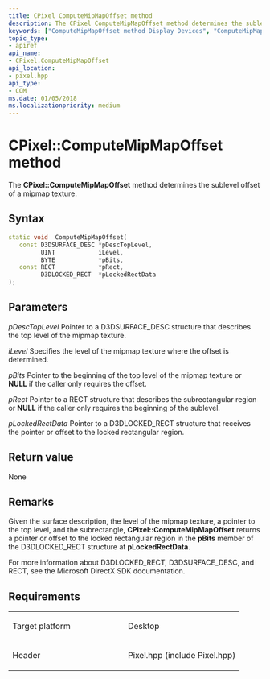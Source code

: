 ```yaml
---
title: CPixel ComputeMipMapOffset method
description: The CPixel ComputeMipMapOffset method determines the sublevel offset of a mipmap texture.
keywords: ["ComputeMipMapOffset method Display Devices", "ComputeMipMapOffset method Display Devices , CPixel interface", "CPixel interface Display Devices , ComputeMipMapOffset method"]
topic_type:
- apiref
api_name:
- CPixel.ComputeMipMapOffset
api_location:
- pixel.hpp
api_type:
- COM
ms.date: 01/05/2018
ms.localizationpriority: medium
---
```


# CPixel::ComputeMipMapOffset method


The **CPixel::ComputeMipMapOffset** method determines the sublevel offset of a mipmap texture.

Syntax
------

```cpp
static void  ComputeMipMapOffset(
   const D3DSURFACE_DESC *pDescTopLevel,
         UINT            iLevel,
         BYTE            *pBits,
   const RECT            *pRect,
         D3DLOCKED_RECT  *pLockedRectData
);
```

Parameters
----------

*pDescTopLevel*
Pointer to a D3DSURFACE\_DESC structure that describes the top level of the mipmap texture.

*iLevel*
Specifies the level of the mipmap texture where the offset is determined.

*pBits*
Pointer to the beginning of the top level of the mipmap texture or **NULL** if the caller only requires the offset.

*pRect*
Pointer to a RECT structure that describes the subrectangular region or **NULL** if the caller only requires the beginning of the sublevel.

*pLockedRectData*
Pointer to a D3DLOCKED\_RECT structure that receives the pointer or offset to the locked rectangular region.

Return value
------------

None

Remarks
-------

Given the surface description, the level of the mipmap texture, a pointer to the top level, and the subrectangle, **CPixel::ComputeMipMapOffset** returns a pointer or offset to the locked rectangular region in the **pBits** member of the D3DLOCKED\_RECT structure at **pLockedRectData**.

For more information about D3DLOCKED\_RECT, D3DSURFACE\_DESC, and RECT, see the Microsoft DirectX SDK documentation.

Requirements
------------

<table>
<colgroup>
<col width="50%" />
<col width="50%" />
</colgroup>
<tbody>
<tr class="odd">
<td align="left"><p>Target platform</p></td>
<td align="left">Desktop</td>
</tr>
<tr class="even">
<td align="left"><p>Header</p></td>
<td align="left">Pixel.hpp (include Pixel.hpp)</td>
</tr>
</tbody>
</table>

 

 





